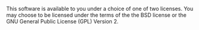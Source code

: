 This software is available to you under a choice of one of two
licenses.  You may choose to be licensed under the terms of the the
BSD license or the GNU General Public License (GPL) Version 2.
